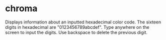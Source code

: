 # chroma
Displays information about an inputted hexadecimal color code.
The sixteen digits in hexadecimal are "0123456789abcdef".
Type anywhere on the screen to input the digits.
Use backspace to delete the previous digit.
